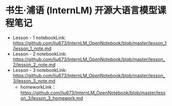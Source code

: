 # 书生·浦语 (InternLM) 开源大语言模型课程笔记

- Lesson - 1 notebookLink: https://github.com/liu673/InternLM_OpenNotebook/blob/master/lesson_1/lesson_1_note.md
- Lesson - 2 notebookLink: https://github.com/liu673/InternLM_OpenNotebook/blob/master/lesson_2/lesson_2_note.md
- Lesson - 3 notebookLink: https://github.com/liu673/InternLM_OpenNotebook/blob/master/lesson_3/lesson_3_note.md
  -  homeworkLink：https://github.com/liu673/InternLM_OpenNotebook/blob/master/lesson_3/lesson_3_homework.md
